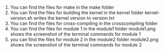 1. You can find the files for make in the make folder
2. You can find the files for building the kernel in the kernel folder
	kernel-version.sh writes the kernel version to version.txt
3. You can find the files for cross-compiling in the crosscompiling folder
4. You can find the files for module 1 in the module1 folder
	module1.png shows the screenshot of the terminal commands for module 1
5. you can find the files for module 2 in the module2 folder
	module2.png shows the screenshot of the terminal commands for module 2

